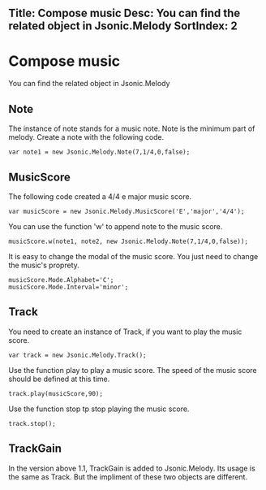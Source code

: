 Title: Compose music
Desc: You can find the related object in Jsonic.Melody
SortIndex: 2
---
# Compose music

You can find the related object in Jsonic.Melody

## Note

The instance of note stands for a music note. Note is the minimum part of melody. Create a note with the following code.

```
var note1 = new Jsonic.Melody.Note(7,1/4,0,false);
```

## MusicScore

The following code created a 4/4 e major music score.

```
var musicScore = new Jsonic.Melody.MusicScore('E','major','4/4');
```

You can use the function 'w' to append note to the music score.

```
musicScore.w(note1, note2, new Jsonic.Melody.Note(7,1/4,0,false));
```

It is easy to change the modal of the music score. You just need to change the music's proprety.

```
musicScore.Mode.Alphabet='C';
musicScore.Mode.Interval='minor';
```

## Track

You need to create an instance of Track, if you want to play the music score.

```
var track = new Jsonic.Melody.Track();
```

Use the function play to play a music score. The speed of the music score should be defined at this time.

```
track.play(musicScore,90);
```

Use the function stop tp stop playing the music score. 

```
track.stop();
```

## TrackGain

In the version above 1.1, TrackGain is added to Jsonic.Melody. Its usage is the same as Track. But the impliment of these two objects are different.

